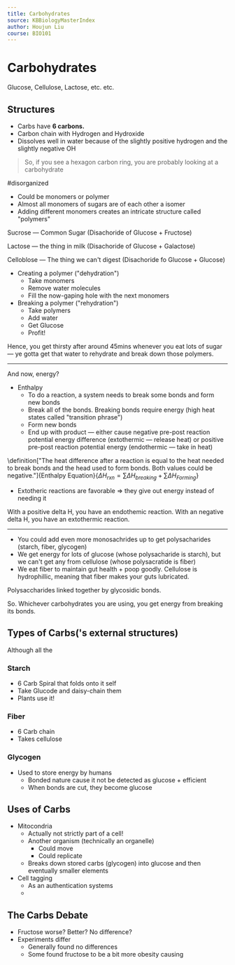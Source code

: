 ```yaml
---
title: Carbohydrates
source: KBBiologyMasterIndex
author: Houjun Liu
course: BIO101
---
```


# Carbohydrates
Glucose, Cellulose, Lactose, etc. etc.

## Structures
* Carbs have **6 carbons.**
* Carbon chain with Hydrogen and Hydroxide
* Dissolves well in water because of the slightly positive hydrogen and the slightly negative OH

> So, if you see a hexagon carbon ring, you are probably looking at a carbohydrate

#disorganized

* Could be monomers or polymer
* Almost all monomers of sugars are of each other a isomer
* Adding different monomers creates an intricate structure called "polymers"

Sucrose — Common Sugar (Disachoride of Glucose + Fructose)

Lactose — the thing in milk (Disachoride of Glucose + Galactose)

Celloblose — The thing we can't digest (Disachoride fo Glucose + Glucose)

* Creating a polymer ("dehydration")
    * Take monomers
    * Remove water molecules
    * Fill the now-gaping hole with the next monomers
* Breaking a polymer ("rehydration")
    * Take polymers
    * Add water
    * Get Glucose
    * Profit!

Hence, you get thirsty after around 45mins whenever you eat lots of sugar — ye gotta get that water to rehydrate and break down those polymers.

***

And now, energy?

* Enthalpy
    * To do a reaction, a system needs to break some bonds and form new bonds
    * Break all of the bonds. Breaking bonds require energy (high heat states called "transition phrase")
    * Form new bonds
    * End up with product — either cause negative pre-post reaction potential energy difference (extothermic — release heat) or positive pre-post reaction potential energy (endothermic — take in heat)
    
\definition["The heat difference after a reaction is equal to the heat needed to break bonds and the head used to form bonds. Both values could be negative."]{Enthalpy Equation}{$\Delta H_{rxn} = \sum{\Delta H_{breaking}}  + \sum{\Delta H_{Forming}}$}

* Extotheric reactions are favorable => they give out energy instead of needing it

With a positive delta H, you have an endothemic reaction. With an negative delta H, you have an extothermic reaction.

***

* You could add even more monosachrides up to get polysacharides (starch, fiber, glycogen)
* We get energy for lots of glucose (whose polysacharide is starch), but we can't get any from cellulose (whose polysacratide is fiber)
* We eat fiber to maintain gut health + poop goodly. Cellulose is hydrophillic, meaning that fiber makes your guts lubricated. 

Polysaccharides linked together by glycosidic bonds.

So. Whichever carbohydrates you are using, you get energy from breaking its bonds.

## Types of Carbs('s external structures)
Although all the 

### Starch
* 6 Carb Spiral that folds onto it self
* Take Glucode and daisy-chain them 
* Plants use it!

### Fiber
* 6 Carb chain
* Takes cellulose

### Glycogen
* Used to store energy by humans
    * Bonded nature cause it not be detected as glucose + efficient
    * When bonds are cut, they become glucose

## Uses of Carbs
* Mitocondria
    * Actually not strictly part of a cell!
    * Another organism (technically an organelle)
        * Could move
        * Could replicate
    * Breaks down stored carbs (glycogen) into glucose and then eventually smaller elements
* Cell tagging
    * As an authentication systems
    * 
    
## The Carbs Debate
* Fructose worse? Better? No difference?
* Experiments differ
    * Generally found no differences
    * Some found fructose to be a bit more obesity causing
